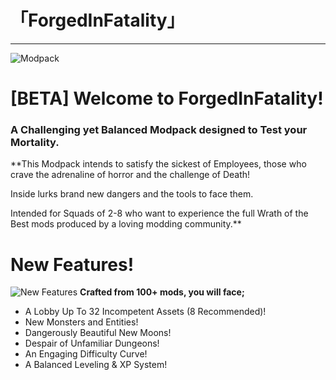 # 「ForgedInFatality」
---
![Modpack](https://github.com/Mi6kbuttface/ForgedInFatality/blob/main/FiFBanner.gif)
# [BETA] Welcome to ForgedInFatality!
### A Challenging yet Balanced Modpack designed to Test your Mortality.
**This Modpack intends to satisfy the sickest of Employees, those who crave the adrenaline of horror and the challenge of Death!

Inside lurks brand new dangers and the tools to face them.

Intended for Squads of 2-8 who want to experience the full Wrath of the Best mods produced by a loving modding community.**

# New Features!
![New Features](https://github.com/Mi6kbuttface/ForgedInFatality/blob/main/NewFeaturesBanner.gif)
**Crafted from 100+ mods, you will face;**
- A Lobby Up To 32 Incompetent Assets (8 Recommended)!
- New Monsters and Entities!
- Dangerously Beautiful New Moons!
- Despair of Unfamiliar Dungeons!
- An Engaging Difficulty Curve!
- A Balanced Leveling & XP System!
